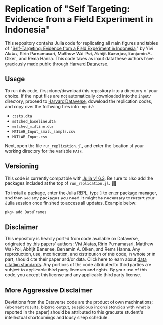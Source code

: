 # Replication of "Self Targeting: Evidence from a Field Experiment in Indonesia"

This repository contains Julia code for replicating all main figures and tables of  "[Self-Targeting: Evidence from a Field Experiment in Indonesia](https://www.journals.uchicago.edu/doi/10.1086/685299)," by Vivi Alatas, Ririn Purnamasari, Matthew Wai-Poi, Abhijit Banerjee, Benjamin A. Olken, and Rema Hanna. This code takes as input data these authors have graciously made public through [Harvard Dataverse](https://doi.org/10.7910/DVN/6ZUIUC).

## Usage

To run this code, first clone/download this repository into a directory of your choice. If the input files are not automatically downloaded into the `input/` directory, proceed to [Harvard Dataverse](https://doi.org/10.7910/DVN/6ZUIUC), download the replication codes, and copy over the following files into `input/`:
- `costs.dta`
- `matched_baseline.dta`
- `matched_midline.dta`
- `MATLAB_Input_small_sample.csv`
- `MATLAB_Input.csv`

Next, open the file `run_replication.jl`, and enter the location of your working directory for the variable `PATH`.

## Versioning

This code is currently compatible with [Julia v1.6.3](https://julialang.org/downloads/#long_term_support_release). Be sure to also add the packages included at the top of `run_replication.jl`. :ok_woman:

To install a package, enter the Julia REPL, type `]` to enter package manager, and then `add` any packages you need. It might be necessary to restart your Julia session once finished to access all updates. Example below:

```julia
pkg> add DataFrames
```

## Disclaimer

This repository is heavily ported from code available on Dataverse, originated by this papers' authors: Vivi Alatas, Ririn Purnamasari, Matthew Wai-Poi, Abhijit Banerjee, Benjamin A. Olken, and Rema Hanna. Any reproduction, use, modification, and distribution of this code, in whole or in part, should cite their paper and/or data. Click here to learn about [data citation standards](https://dataverse.org/best-practices/data-citation). Any portions of the code attributed to third parties are subject to applicable third party licenses and rights. By your use of this code, you accept this license and any applicable third party license.

## More Aggressive Disclaimer

Deviations from the Dataverse code are the product of own machinations; {aberrant results, bizarre output, suspicious inconsistencies with what is reported in the paper} should be attributed to this graduate student's intellectual shortcomings and lousy sleep schedule.
